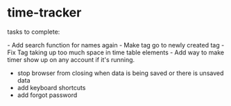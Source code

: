 # time-tracker

tasks to complete:

<!-- - Add Total time tracker again --> - Add search function for names again - Make tag go to newly created tag - Fix Tag taking up too much space in time table elements - Add way to make timer show up on any account if it's running.

-   stop browser from closing when data is being saved or there is unsaved data
-   add keyboard shortcuts
-   add forgot password
